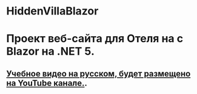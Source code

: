 # HiddenVillaBlazor
# Проект веб-сайта для Отеля на c Blazor на .NET 5.
## [Учебное видео на русском, будет размещено на YouTube канале.](https://www.youtube.com/channel/UCytwRyA_X30ndQ9txvfYJKw).

